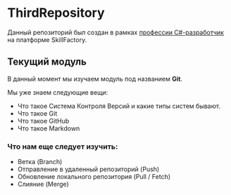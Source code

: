 # ThirdRepository
Данный репозиторий был создан в рамках [профессии C#-разработчик](https://skillfactory.ru/csharp) на платформе SkillFactory.

## Текущий модуль
В данный момент мы изучаем модуль под названием **Git**.

Мы уже знаем следующие вещи:
* Что такое Система Контроля Версий и какие типы систем бывают.
* Что такое Git
* Что такое GitHub
* Что такое Markdown


### Что нам еще следует изучить:
* Ветка (Branch)
* Отправление в удаленный репозиторий (Push)
* Обновление локального репозитория (Pull / Fetch)
* Слияние (Merge) 
